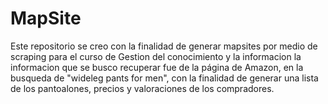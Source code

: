 # MapSite
Este repositorio se creo con la finalidad de generar mapsites por medio de scraping para el curso de Gestion del conocimiento y la informacion
la informacion que se busco recuperar fue de la página de Amazon, en la busqueda de "wideleg pants for men", con la finalidad de generar una lista de los pantoalones, precios y valoraciones de los compradores. 

